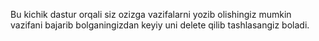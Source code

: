 Bu kichik dastur orqali siz ozizga vazifalarni yozib olishingiz mumkin vazifani bajarib bolganingizdan keyiy uni delete qilib tashlasangiz boladi. 